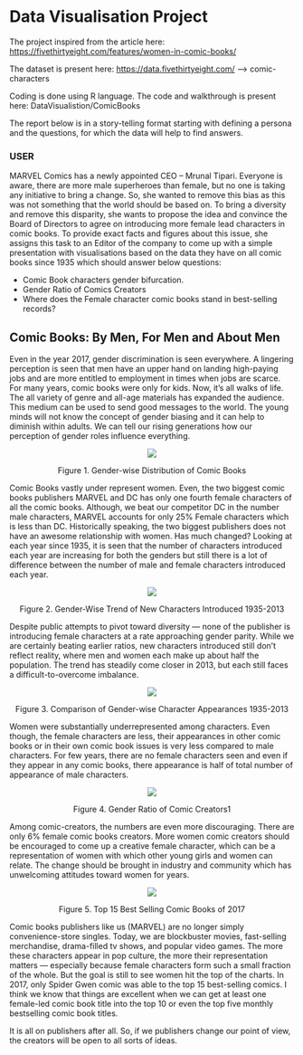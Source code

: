 # Data Visualisation Project

The project inspired from the article here: https://fivethirtyeight.com/features/women-in-comic-books/

The dataset is present here: https://data.fivethirtyeight.com/ --> comic-characters

Coding is done using R language.
The code and walkthrough is present here: DataVisualistion/ComicBooks

The report below is in a story-telling format starting with defining a persona and the questions, for which the data will help to find answers. 

### USER 
MARVEL Comics has a newly appointed CEO – Mrunal Tipari. Everyone is aware, there are more male superheroes than female, but no one is taking any initiative to bring a change. So, she wanted to remove this bias as this was not something that the world should be based on. To bring a diversity and remove this disparity, she wants to propose the idea and convince the Board of Directors to agree on introducing more female lead characters in comic books. To provide exact facts and figures about this issue, she assigns this task to an Editor of the company to come up with a simple presentation with visualisations based on the data they have on all comic books since 1935 which should answer below questions:
- Comic Book characters gender bifurcation.
- Gender Ratio of Comics Creators
- Where does the Female character comic books stand in best-selling records?

## Comic Books: By Men, For Men and About Men

Even in the year 2017, gender discrimination is seen everywhere. A lingering perception is seen that men have an upper hand on landing high-paying jobs and are more entitled to employment in times when jobs are scarce. For many years, comic books were only for kids. Now, it’s all walks of life. The all variety of genre and all-age materials has expanded the audience. This medium can be used to send good messages to the world. The young minds will not know the concept of gender biasing and it can help to diminish within adults. We can tell our rising generations how our perception of gender roles influence everything.

<p align="center">
  <img src="https://user-images.githubusercontent.com/52130371/124357790-3c5bb880-dc15-11eb-8747-b82e6103e4ff.png" />
</p>

<p align="center">
Figure 1. Gender-wise Distribution of Comic Books
</p>

Comic Books vastly under represent women. Even, the two biggest comic books publishers MARVEL and DC has only one fourth female characters of all the comic books. Although, we beat our competitor DC in the number male characters, MARVEL accounts for only 25% Female characters which is less than DC. Historically speaking, the two biggest publishers does not have an awesome relationship with women. Has much changed? Looking at each year since 1935, it is seen that the number of characters introduced each year are increasing for both the genders but still there is a lot of difference between the number of male and female characters introduced each year. 

<p align="center">
  <img src="https://user-images.githubusercontent.com/52130371/124357795-441b5d00-dc15-11eb-823d-dedc65756d34.png" />
</p>

<p align="center">
Figure 2.  Gender-Wise Trend of New Characters Introduced 1935-2013
</p>						

Despite public attempts to pivot toward diversity — none of the publisher is introducing female characters at a rate approaching gender parity. While we are certainly beating earlier ratios, new characters introduced still don’t reflect reality, where men and women each make up about half the population. The trend has steadily come closer in 2013, but each still faces a difficult-to-overcome imbalance. 

<p align="center">
  <img src="https://user-images.githubusercontent.com/52130371/124357798-4a113e00-dc15-11eb-9b6d-02205c132d3e.png" />
</p>

<p align="center">
Figure 3. Comparison of Gender-wise Character Appearances 1935-2013
</p>		
	
Women were substantially underrepresented among characters. Even though, the female characters are less, their appearances in other comic books or in their own comic book issues is very less compared to male characters. For few years, there are no female characters seen and even if they appear in any comic books, there appearance is half of total number of appearance of male characters.

<p align="center">
  <img src="https://user-images.githubusercontent.com/52130371/124357807-51384c00-dc15-11eb-9688-78e28d9dc524.png" />
</p>

<p align="center">
Figure 4. Gender Ratio of Comic Creators1
</p>	

Among comic-creators, the numbers are even more discouraging. There are only 6% female comic books creators. More women comic creators should be encouraged to come up a creative female character, which can be a representation of women with which other young girls and women can relate. The change should be brought in industry and community which has unwelcoming attitudes toward women for years.
 
<p align="center">
  <img src="https://user-images.githubusercontent.com/52130371/124357810-55fd0000-dc15-11eb-9c00-9ef5955673f0.png" />
</p>

<p align="center">
Figure 5. Top 15 Best Selling Comic Books of 2017
</p>
					
Comic books publishers like us (MARVEL) are no longer simply convenience-store singles. Today, we are blockbuster movies, fast-selling merchandise, drama-filled tv shows, and popular video games. The more these characters appear in pop culture, the more their representation matters — especially because female characters form such a small fraction of the whole. But the goal is still to see women hit the top of the charts. In 2017, only Spider Gwen comic was able to the top 15 best-selling comics. I think we know that things are excellent when we can get at least one female-led comic book title into the top 10 or even the top five monthly bestselling comic book titles.

It is all on publishers after all. So, if we publishers change our point of view, the creators will be open to all sorts of ideas. 

